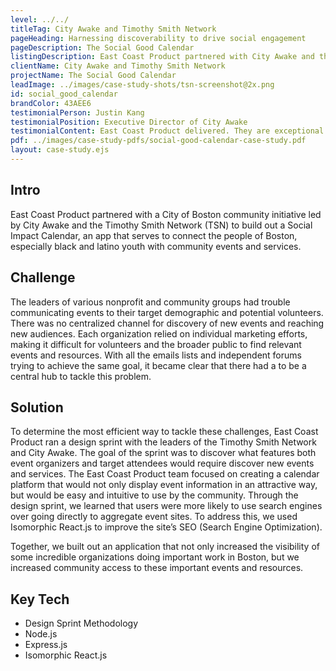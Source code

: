```yaml
---
level: ../../
titleTag: City Awake and Timothy Smith Network
pageHeading: Harnessing discoverability to drive social engagement
pageDescription: The Social Good Calendar
listingDescription: East Coast Product partnered with City Awake and the Timothy Smith Network to create a discovery platform for social impact events in the Greater Boston area. The Social Impact Calendar drives community engagement and increases the reach of the community organizations that serve Boston’s black and latino youth.
clientName: City Awake and Timothy Smith Network
projectName: The Social Good Calendar
leadImage: ../images/case-study-shots/tsn-screenshot@2x.png
id: social_good_calendar
brandColor: 43AEE6
testimonialPerson: Justin Kang
testimonialPosition: Executive Director of City Awake
testimonialContent: East Coast Product delivered. They are exceptional partners in building a product. Responsive, professional, honest, customer-centric and creative. They ask the right questions and set the right expectations. I look forward to our next adventure.
pdf: ../images/case-study-pdfs/social-good-calendar-case-study.pdf
layout: case-study.ejs
---
```


## Intro

East Coast Product partnered with a City of Boston community initiative led by City Awake and the Timothy Smith Network (TSN) to build out a Social Impact Calendar, an app that serves to connect the people of Boston, especially black and latino youth with community events and services.

## Challenge

The leaders of various nonprofit and community groups had trouble communicating events to their target demographic and potential volunteers. There was no centralized channel for discovery of new events and reaching new audiences. Each organization relied on individual marketing efforts, making it difficult for volunteers and the broader public to find relevant events and resources.  With all the emails lists and independent forums trying to achieve the same goal, it became clear that there had a to be a central hub to tackle this problem.

## Solution

To determine the most efficient way to tackle these challenges, East Coast Product ran a design sprint with the leaders of the Timothy Smith Network and City Awake. The goal of the sprint was to discover what features both event organizers and target attendees would require discover new events and services. The East Coast Product team focused on creating a calendar platform that would not only display event information in an attractive way, but would be easy and intuitive to use by the community. Through the design sprint, we learned that users were more likely to use search engines over going directly to aggregate event sites. To address this, we used Isomorphic React.js to improve the site’s SEO (Search Engine Optimization).

Together, we built out an application that not only increased the visibility of some incredible organizations doing important work in Boston, but we increased community access to these important events and resources.

## Key Tech

* Design Sprint Methodology
* Node.js
* Express.js
* Isomorphic React.js